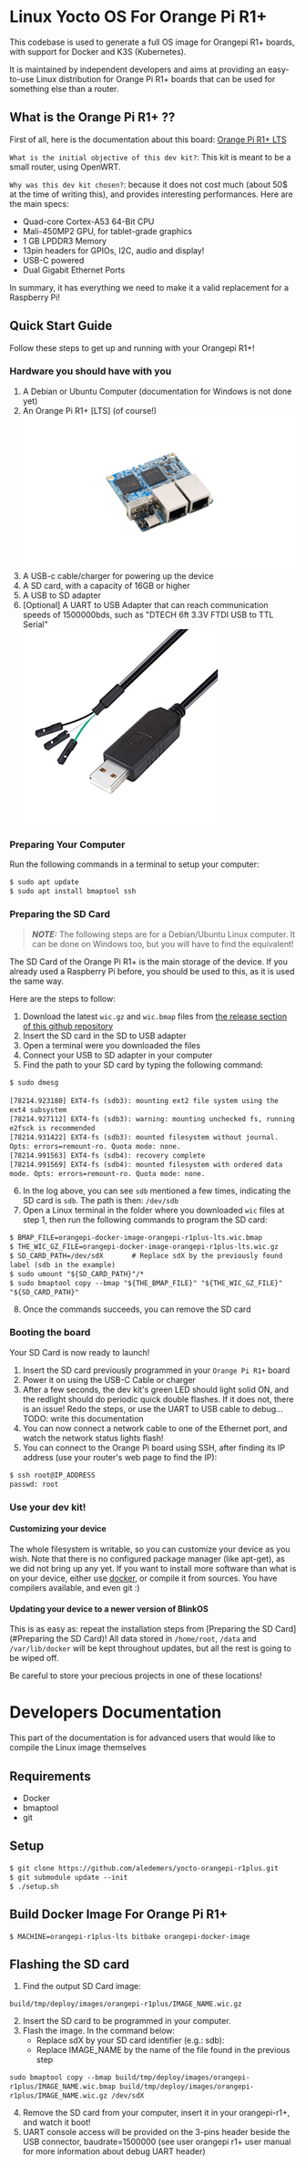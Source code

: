 # Linux Yocto OS For Orange Pi R1+

This codebase is used to generate a full OS image for Orangepi R1+ boards, with support
for Docker and K3S (Kubernetes).

It is maintained by independent developers and aims at providing an easy-to-use Linux distribution 
for Orange Pi R1+ boards that can be used for something else than a router.

## What is the Orange Pi R1+ ??

First of all, here is the documentation about this board: [Orange Pi R1+ LTS](http://www.orangepi.org/html/hardWare/computerAndMicrocontrollers/details/orange-pi-R1-Plus-LTS.html)  


`What is the initial objective of this dev kit?`: This kit is meant to be a small router, using OpenWRT.  

`Why was this dev kit chosen?`: because it does not cost much (about 50$ at the time of writing this), and provides interesting performances. Here are the main specs:
- Quad-core Cortex-A53 64-Bit CPU  
- Mali-450MP2 GPU, for tablet-grade graphics  
- 1 GB LPDDR3 Memory  
- 13pin headers for GPIOs, I2C, audio and display!  
- USB-C powered  
- Dual Gigabit Ethernet Ports  

In summary, it has everything we need to make it a valid replacement for a Raspberry Pi!  

## Quick Start Guide

Follow these steps to get up and running with your Orangepi R1+!  

### Hardware you should have with you

1. A Debian or Ubuntu Computer (documentation for Windows is not done yet)
2. An Orange Pi R1+ \[LTS\] (of course!)    
![Orangepi R1+ Image](doc/orangepir1-pluslts.png)  
3. A USB-c cable/charger for powering up the device  
4. A SD card, with a capacity of 16GB or higher  
5. A USB to SD adapter  
6. [Optional] A UART to USB Adapter that can reach communication speeds of 1500000bds, such as "DTECH 6ft 3.3V FTDI USB to TTL Serial"  
![FTDI Cable](doc/ftdi-example.jpg)  

### Preparing Your Computer

Run the following commands in a terminal to setup your computer:  

```
$ sudo apt update
$ sudo apt install bmaptool ssh
```

### Preparing the SD Card

> **_NOTE:_** The following steps are for a Debian/Ubuntu Linux computer. It can be done on Windows too, but you will have to find the equivalent!  

The SD Card of the Orange Pi R1+ is the main storage of the device. If you already used a Raspberry Pi before, you should be used to this, as it is used the same way.  

Here are the steps to follow:  

1. Download the latest `wic.gz` and `wic.bmap` files from [the release section of this github repository](https://github.com/aledemers/yocto-orangepi-r1plus/releases)  
2. Insert the SD card in the SD to USB adapter  
3. Open a terminal were you downloaded the files  
4. Connect your USB to SD adapter in your computer  
5. Find the path to your SD card by typing the following command:  
```
$ sudo dmesg

[78214.923180] EXT4-fs (sdb3): mounting ext2 file system using the ext4 subsystem
[78214.927112] EXT4-fs (sdb3): warning: mounting unchecked fs, running e2fsck is recommended
[78214.931422] EXT4-fs (sdb3): mounted filesystem without journal. Opts: errors=remount-ro. Quota mode: none.
[78214.991563] EXT4-fs (sdb4): recovery complete
[78214.991569] EXT4-fs (sdb4): mounted filesystem with ordered data mode. Opts: errors=remount-ro. Quota mode: none.
```
6. In the log above, you can see `sdb` mentioned a few times, indicating the SD card is `sdb`. The path is then: `/dev/sdb`  
7. Open a Linux terminal in the folder where you downloaded `wic` files at step 1, then run the following commands to program the SD card:  
```
$ BMAP_FILE=orangepi-docker-image-orangepi-r1plus-lts.wic.bmap
$ THE_WIC_GZ_FILE=orangepi-docker-image-orangepi-r1plus-lts.wic.gz
$ SD_CARD_PATH=/dev/sdX       # Replace sdX by the previously found label (sdb in the example)
$ sudo umount "${SD_CARD_PATH}"/*
$ sudo bmaptool copy --bmap "${THE_BMAP_FILE}" "${THE_WIC_GZ_FILE}" "${SD_CARD_PATH}"
```
8. Once the commands succeeds, you can remove the SD card

### Booting the board

Your SD Card is now ready to launch!  

1. Insert the SD card previously programmed in your `Orange Pi R1+` board  
2. Power it on using the USB-C Cable or charger  
3. After a few seconds, the dev kit's green LED should light solid ON, and the redlight should do periodic quick double flashes. If it does not, there is an issue! Redo the steps, or use the UART to USB cable to debug... TODO: write this documentation  
4. You can now connect a network cable to one of the Ethernet port, and watch the network status lights flash!  
5. You can connect to the Orange Pi board using SSH, after finding its IP address (use your router's web page to find the IP):  

```
$ ssh root@IP_ADDRESS
passwd: root
```

### Use your dev kit!

#### Customizing your device

The whole filesystem is writable, so you can customize your device as you wish. Note that there is no configured package manager (like apt-get), as we did not bring up any yet.
If you want to install more software than what is on your device, either use [docker](https://www.docker.com/), or compile it from sources. You have compilers available, and even git :)  

#### Updating your device to a newer version of BlinkOS

This is as easy as: repeat the installation steps from [Preparing the SD Card](#Preparing the SD Card)! All data stored in `/home/root`, `/data` and 
`/var/lib/docker` will be kept throughout updates, but all the rest is going to be wiped off.

Be careful to store your precious projects in one of these locations!

# Developers Documentation

This part of the documentation is for advanced users that would like to compile the Linux image themselves  

## Requirements

- Docker  
- bmaptool  
- git  

## Setup

```
$ git clone https://github.com/aledemers/yocto-orangepi-r1plus.git
$ git submodule update --init
$ ./setup.sh
```

## Build Docker Image For Orange Pi R1+

```
$ MACHINE=orangepi-r1plus-lts bitbake orangepi-docker-image
```

## Flashing the SD card

1. Find the output SD Card image:  
```
build/tmp/deploy/images/orangepi-r1plus/IMAGE_NAME.wic.gz  
```
2. Insert the SD card to be programmed in your computer.  
3. Flash the image. In the command below:
    - Replace sdX by your SD card identifier (e.g.: sdb):  
    - Replace IMAGE_NAME by the name of the file found in the previous step  
```
sudo bmaptool copy --bmap build/tmp/deploy/images/orangepi-r1plus/IMAGE_NAME.wic.bmap build/tmp/deploy/images/orangepi-r1plus/IMAGE_NAME.wic.gz /dev/sdX  
```
4. Remove the SD card from your computer, insert it in your orangepi-r1+, and watch it boot!  
5. UART console access will be provided on the 3-pins header beside the USB connector, baudrate=1500000 (see user orangepi r1+ user manual for more information about debug UART header)  
